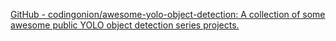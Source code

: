 
[GitHub - codingonion/awesome-yolo-object-detection: A collection of some awesome public YOLO object detection series projects.](https://github.com/codingonion/awesome-yolo-object-detection)
